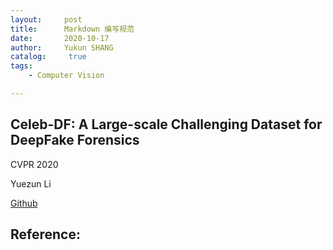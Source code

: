 ```yaml
---
layout:     post
title:      Markdown 编写规范
date:       2020-10-17
author:     Yukun SHANG
catalog: 	 true
tags:
    - Computer Vision

---
```




## Celeb-DF: A Large-scale Challenging Dataset for DeepFake Forensics

CVPR 2020

Yuezun Li

[Github](https://github.com/yuezunli/celeb-deepfakeforensics)





## Reference:


